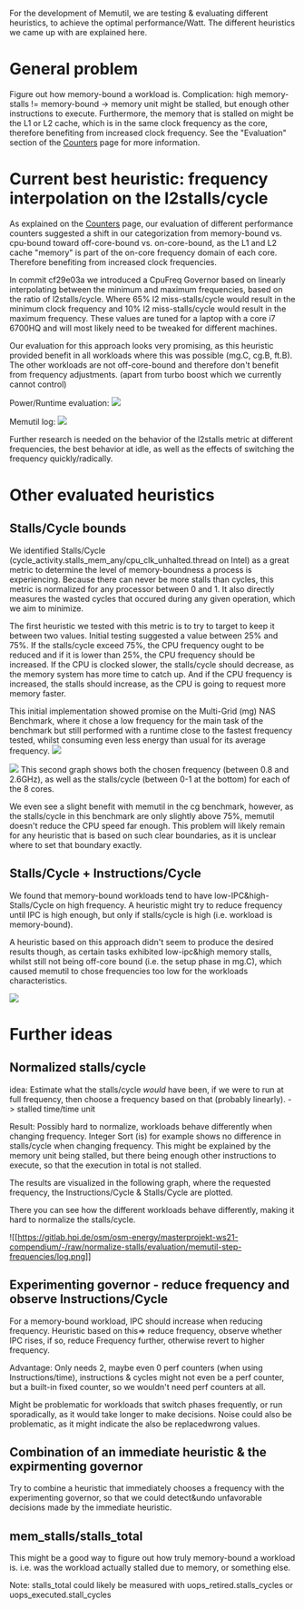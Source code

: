 For the development of Memutil, we are testing & evaluating different heuristics, to achieve the optimal performance/Watt. The different heuristics we came up with are explained here.

# General problem
Figure out how memory-bound a workload is.
Complication: high memory-stalls != memory-bound -> memory unit might be stalled, but enough other instructions to execute. Furthermore, the memory that is stalled on might be the L1 or L2 cache, which is in the same clock frequency as the core, therefore benefiting from increased clock frequency.
See the "Evaluation" section of the [Counters](Counters) page for more information.

# Current best heuristic: frequency interpolation on the l2stalls/cycle
As explained on the [Counters](Counters) page, our evaluation of different performance counters suggested a shift in our categorization from memory-bound vs. cpu-bound toward off-core-bound vs. on-core-bound, as the L1 and L2 cache "memory" is part of the on-core frequency domain of each core. Therefore benefiting from increased clock frequencies.

In commit cf29e03a we introduced a CpuFreq Governor based on linearly interpolating between the minimum and maximum frequencies, based on the ratio of l2stalls/cycle.
Where 65% l2 miss-stalls/cycle would result in the minimum clock frequency and 10% l2 miss-stalls/cycle would result in the maximum frequency.
These values are tuned for a laptop with a core i7 6700HQ and will most likely need to be tweaked for different machines.

Our evaluation for this approach looks very promising, as this heuristic provided benefit in all workloads where this was possible (mg.C, cg.B, ft.B).
The other workloads are not off-core-bound and therefore don't benefit from frequency adjustments. (apart from turbo boost which we currently cannot control)

Power/Runtime evaluation:
![](https://gitlab.hpi.de/osm/osm-energy/masterprojekt-ws21-compendium/-/raw/master/evaluation/memutil-l2stall-lerp-leon-laptop-nas/evaluation.png)

Memutil log:
![](https://gitlab.hpi.de/osm/osm-energy/masterprojekt-ws21-compendium/-/raw/master/evaluation/memutil-l2stall-lerp-leon-laptop-nas/log-core0.png)

Further research is needed on the behavior of the l2stalls metric at different frequencies, the best behavior at idle, as well as the effects of switching the frequency quickly/radically.

# Other evaluated heuristics
## Stalls/Cycle bounds
We identified Stalls/Cycle (cycle_activity.stalls_mem_any/cpu_clk_unhalted.thread on Intel) as a great metric to determine the level of memory-boundness a process is experiencing.
Because there can never be more stalls than cycles, this metric is normalized for any processor between 0 and 1. It also directly measures the wasted cycles that occured during any given operation, which we aim to minimize.

The first heuristic we tested with this metric is to try to target to keep it between two values. Initial testing suggested a value between 25% and 75%.
If the stalls/cycle exceed 75%, the CPU frequency ought to be reduced and if it is lower than 25%, the CPU frequency should be increased.
If the CPU is clocked slower, the stalls/cycle should decrease, as the memory system has more time to catch up. And if the CPU frequency is increased, the stalls should increase, as the CPU is going to request more memory faster.

This initial implementation showed promise on the Multi-Grid (mg) NAS Benchmark, where it chose a low frequency for the main task of the benchmark but still performed with a runtime close to the fastest frequency tested, whilst consuming even less energy than usual for its average frequency.
![](https://gitlab.hpi.de/osm/osm-energy/masterprojekt-ws21-compendium/-/raw/master/evaluation/memutil-bounds-no-de-leon-laptop-nas-benchmarks/evaluation.png)

![](https://gitlab.hpi.de/osm/osm-energy/masterprojekt-ws21-compendium/-/raw/master/evaluation/memutil-bounds-no-de-leon-laptop-nas-benchmarks/log.png)
This second graph shows both the chosen frequency (between 0.8 and 2.6GHz), as well as the stalls/cycle (between 0-1 at the bottom) for each of the 8 cores.

We even see a slight benefit with memutil in the cg benchmark, however, as the stalls/cycle in this benchmark are only slightly above 75%, memutil doesn't reduce the CPU speed far enough.
This problem will likely remain for any heuristic that is based on such clear boundaries, as it is unclear where to set that boundary exactly.


## Stalls/Cycle + Instructions/Cycle
We found that memory-bound workloads tend to have low-IPC&high-Stalls/Cycle on high frequency. A heuristic might try to reduce frequency until IPC is high enough, but only if stalls/cycle is high (i.e. workload is memory-bound).

A heuristic based on this approach didn't seem to produce the desired results though, as certain tasks exhibited low-ipc&high memory stalls, whilst still not being off-core bound (i.e. the setup phase in mg.C), which caused memutil to chose frequencies too low for the workloads characteristics.

![](https://gitlab.hpi.de/osm/osm-energy/masterprojekt-ws21-compendium/-/raw/master/evaluation/memutil-ipc-spc-leon-laptop-nas/evaluation.png)

# Further ideas
## Normalized stalls/cycle
idea: Estimate what the stalls/cycle *would* have been, if we were to run at full frequency, then choose a frequency based on that (probably linearly). -> stalled time/time unit

Result: Possibly hard to normalize, workloads behave differently when changing frequency.
Integer Sort (is) for example shows no difference in stalls/cycle when changing frequency.
This might be explained by the memory unit being stalled, but there being enough other instructions to execute, so that the execution in total is not stalled.

The results are visualized in the following graph, where the requested frequency, the Instructions/Cycle & Stalls/Cycle are plotted.

There you can see how the different workloads behave differently, making it hard to normalize the stalls/cycle.

![[https://gitlab.hpi.de/osm/osm-energy/masterprojekt-ws21-compendium/-/raw/normalize-stalls/evaluation/memutil-step-frequencies/log.png]]

## Experimenting governor - reduce frequency and observe Instructions/Cycle
For a memory-bound workload, IPC should increase when reducing frequency.
Heuristic based on this=> reduce frequency, observe whether IPC rises, if so, reduce Frequency further, otherwise revert to higher frequency.

Advantage: Only needs 2, maybe even 0 perf counters (when using Instructions/time), instructions & cycles might not even be a perf counter, but a built-in fixed counter, so we wouldn't need perf counters at all.

Might be problematic for workloads that switch phases frequently, or run sporadically, as it would take longer to make decisions. Noise could also be problematic, as it might indicate the also be replacedwrong values.

## Combination of an immediate heuristic & the expirmenting governor
Try to combine a heuristic that immediately chooses a frequency with the experimenting governor, so that we could detect&undo unfavorable decisions made by the immediate heuristic.

## mem_stalls/stalls_total
This might be a good way to figure out how truly memory-bound a workload is.
i.e. was the workload actually stalled due to memory, or something else.

Note: stalls_total could likely be measured with uops_retired.stalls_cycles or uops_executed.stall_cycles